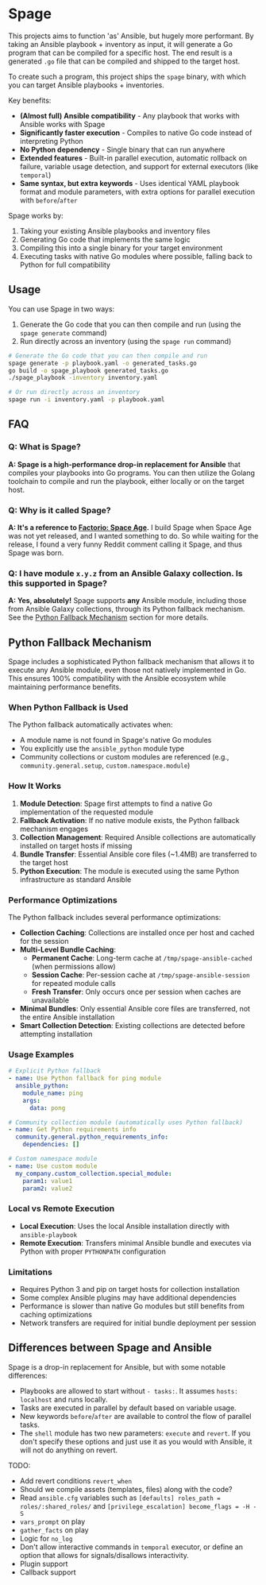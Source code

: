 # Spage

This projects aims to function 'as' Ansible, but hugely more performant. By taking an Ansible playbook + inventory as input, it will generate a Go program that can be compiled for a specific host.
The end result is a generated `.go` file that can be compiled and shipped to the target host.

To create such a program, this project ships the `spage` binary, with which you can target Ansible playbooks + inventories.

Key benefits:
- **(Almost full) Ansible compatibility** - Any playbook that works with Ansible works with Spage
- **Significantly faster execution** - Compiles to native Go code instead of interpreting Python
- **No Python dependency** - Single binary that can run anywhere
- **Extended features** - Built-in parallel execution, automatic rollback on failure, variable usage detection, and support for external executors (like `temporal`)
- **Same syntax, but extra keywords** - Uses identical YAML playbook format and module parameters, with extra options for parallel execution with `before`/`after`

Spage works by:
1. Taking your existing Ansible playbooks and inventory files
2. Generating Go code that implements the same logic
3. Compiling this into a single binary for your target environment
4. Executing tasks with native Go modules where possible, falling back to Python for full compatibility

## Usage

You can use Spage in two ways:
1. Generate the Go code that you can then compile and run (using the `spage generate` command)
2. Run directly across an inventory (using the `spage run` command)

```bash
# Generate the Go code that you can then compile and run
spage generate -p playbook.yaml -o generated_tasks.go
go build -o spage_playbook generated_tasks.go
./spage_playbook -inventory inventory.yaml

# Or run directly across an inventory
spage run -i inventory.yaml -p playbook.yaml
```

## FAQ

### Q: What is Spage?

**A: Spage is a high-performance drop-in replacement for Ansible** that compiles your
playbooks into Go programs. You can then utilize the Golang toolchain to compile and run the playbook, either locally or on the target host.

### Q: Why is it called Spage?

**A: It's a reference to [Factorio: Space Age](https://www.factorio.com/space-age/buy).** I build Spage when Space Age was
not yet released, and I wanted something to do. So while waiting for the release, I 
found a very funny Reddit comment calling it Spage, and thus Spage was born.

### Q: I have module `x.y.z` from an Ansible Galaxy collection. Is this supported in Spage?

**A: Yes, absolutely!** Spage supports **any** Ansible module, including those from Ansible Galaxy collections, through its Python fallback mechanism. See the [Python Fallback Mechanism](#python-fallback-mechanism) section for more details.

## Python Fallback Mechanism

Spage includes a sophisticated Python fallback mechanism that allows it to execute any Ansible module, even those not natively implemented in Go. This ensures 100% compatibility with the Ansible ecosystem while maintaining performance benefits.

### When Python Fallback is Used

The Python fallback automatically activates when:
- A module name is not found in Spage's native Go modules
- You explicitly use the `ansible_python` module type
- Community collections or custom modules are referenced (e.g., `community.general.setup`, `custom.namespace.module`)

### How It Works

1. **Module Detection**: Spage first attempts to find a native Go implementation of the requested module
2. **Fallback Activation**: If no native module exists, the Python fallback mechanism engages
3. **Collection Management**: Required Ansible collections are automatically installed on target hosts if missing
4. **Bundle Transfer**: Essential Ansible core files (~1.4MB) are transferred to the target host
5. **Python Execution**: The module is executed using the same Python infrastructure as standard Ansible

### Performance Optimizations

The Python fallback includes several performance optimizations:

- **Collection Caching**: Collections are installed once per host and cached for the session
- **Multi-Level Bundle Caching**: 
  - **Permanent Cache**: Long-term cache at `/tmp/spage-ansible-cached` (when permissions allow)
  - **Session Cache**: Per-session cache at `/tmp/spage-ansible-session` for repeated module calls
  - **Fresh Transfer**: Only occurs once per session when caches are unavailable
- **Minimal Bundles**: Only essential Ansible core files are transferred, not the entire Ansible installation
- **Smart Collection Detection**: Existing collections are detected before attempting installation

### Usage Examples

```yaml
# Explicit Python fallback
- name: Use Python fallback for ping module
  ansible_python:
    module_name: ping
    args:
      data: pong

# Community collection module (automatically uses Python fallback)
- name: Get Python requirements info
  community.general.python_requirements_info:
    dependencies: []

# Custom namespace module
- name: Use custom module
  my_company.custom_collection.special_module:
    param1: value1
    param2: value2
```

### Local vs Remote Execution

- **Local Execution**: Uses the local Ansible installation directly with `ansible-playbook`
- **Remote Execution**: Transfers minimal Ansible bundle and executes via Python with proper `PYTHONPATH` configuration

### Limitations

- Requires Python 3 and pip on target hosts for collection installation
- Some complex Ansible plugins may have additional dependencies
- Performance is slower than native Go modules but still benefits from caching optimizations
- Network transfers are required for initial bundle deployment per session

## Differences between Spage and Ansible

Spage is a drop-in replacement for Ansible, but with some notable differences:

- Playbooks are allowed to start without `- tasks:`. It assumes `hosts: localhost` and runs locally.
- Tasks are executed in parallel by default based on variable usage.
- New keywords `before`/`after` are available to control the flow of parallel tasks.
- The `shell` module has two new parameters: `execute` and `revert`. If you don't specify these options and just use it as you would with Ansible, it will not do anything on revert.

TODO:

- Add revert conditions `revert_when`
- Should we compile assets (templates, files) along with the code?
- Read `ansible.cfg` variables such as `[defaults] roles_path = roles/:shared_roles/` and `[privilege_escalation] become_flags = -H -S`
- `vars_prompt` on play
- `gather_facts` on play
- Logic for `no_log`
- Don't allow interactive commands in `temporal` executor, or define an option that allows for signals/disallows interactivity.
- Plugin support
- Callback support
